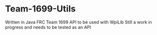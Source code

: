 # Team-1699-Utils
Written in Java
FRC Team 1699 API to be used with WpiLib
Still a work in progress and needs to be tested as an API
